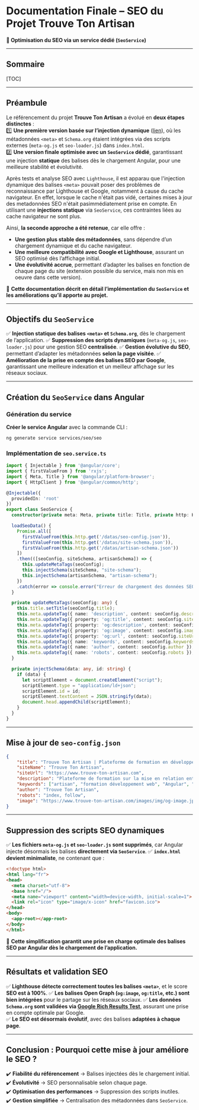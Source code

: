 # Documentation Finale – SEO du Projet Trouve Ton Artisan

**🔹 Optimisation du SEO via un service dédié (`SeoService`)**  

---

## Sommaire

[TOC]

---

## **Préambule**  

Le référencement du projet **Trouve Ton Artisan** a évolué en **deux étapes distinctes** :  
1️⃣ **Une première version basée sur l’injection dynamique** ([lien](./seo-schema-injection-dynamique.md)), où les métadonnées `<meta>` et `Schema.org` étaient intégrées via des scripts externes (`meta-og.js` et `seo-loader.js`) dans `index.html`.  
2️⃣ **Une version finale optimisée avec un `SeoService` dédié**, garantissant une injection **statique** des balises dès le chargement Angular, pour une meilleure stabilité et évolutivité.  

Après tests et analyse SEO avec `Lighthouse`, il est apparau que l'injection dynamique des balises `<meta>` pouvait poser des problèmes de reconnaissance par Lighthouse et Google, notamment à cause du cache navigateur.
En effet, lorsque le cache n'était pas vidé, certaines mises à jour des metadonnées SEO n'était pasimmédiatement prise en compte. En utilisant une **injections statique** via `SeoService`, ces contraintes liées au cache navigateur ne sont plus.

Ainsi, **la seconde approche a été retenue**, car elle offre :

- **Une gestion plus stable des métadonnées**, sans dépendre d’un chargement dynamique et du cache navigateur.
- **Une meilleure compatibilité avec Google et Lighthouse**, assurant un SEO optimisé dès l’affichage initial.
- **Une évolutivité accrue**, permettant d’adapter les balises en fonction de chaque page du site (extension possible du service, mais non mis en oeuvre dans cette version).

🚀 **Cette documentation décrit en détail l’implémentation du `SeoService` et les améliorations qu’il apporte au projet.**  

---

## Objectifs du `SeoService`

✅ **Injection statique des balises `<meta>` et `Schema.org`**, dès le chargement de l’application.
✅ **Suppression des scripts dynamiques** (`meta-og.js`, `seo-loader.js`) pour une gestion SEO **centralisée**.
✅ **Gestion évolutive du SEO**, permettant d’adapter les métadonnées **selon la page visitée**.
✅ **Amélioration de la prise en compte des balises SEO par Google**, garantissant une meilleure indexation et un meilleur affichage sur les réseaux sociaux.

---

## Création du `SeoService` dans Angular

### Génération du service

**Créer le service Angular** avec la commande CLI :

```bash
ng generate service services/seo/seo
```

### Implémentation de `seo.service.ts`

```typescript
import { Injectable } from '@angular/core';
import { firstValueFrom } from 'rxjs';
import { Meta, Title } from '@angular/platform-browser';
import { HttpClient } from '@angular/common/http';

@Injectable({
  providedIn: 'root'
})
export class SeoService {
  constructor(private meta: Meta, private title: Title, private http: HttpClient) {}

  loadSeoData() {
    Promise.all([
      firstValueFrom(this.http.get('/datas/seo-config.json')),
      firstValueFrom(this.http.get('/datas/site-schema.json')),
      firstValueFrom(this.http.get('/datas/artisan-schema.json'))
    ])
    .then(([seoConfig, siteSchema, artisanSchema]) => {
      this.updateMetaTags(seoConfig);
      this.injectSchema(siteSchema, "site-schema");
      this.injectSchema(artisanSchema, "artisan-schema");
    })
    .catch(error => console.error("Erreur de chargement des données SEO :", error));
  }

  private updateMetaTags(seoConfig: any) {
    this.title.setTitle(seoConfig.title);
    this.meta.updateTag({ name: 'description', content: seoConfig.description });
    this.meta.updateTag({ property: 'og:title', content: seoConfig.siteName });
    this.meta.updateTag({ property: 'og:description', content: seoConfig.description });
    this.meta.updateTag({ property: 'og:image', content: seoConfig.image });
    this.meta.updateTag({ property: 'og:url', content: seoConfig.siteUrl });
    this.meta.updateTag({ name: 'keywords', content: seoConfig.keywords.join(", ") });
    this.meta.updateTag({ name: 'author', content: seoConfig.author });
    this.meta.updateTag({ name: 'robots', content: seoConfig.robots });
  }

  private injectSchema(data: any, id: string) {
    if (data) {
      let scriptElement = document.createElement("script");
      scriptElement.type = "application/ld+json";
      scriptElement.id = id;
      scriptElement.textContent = JSON.stringify(data);
      document.head.appendChild(scriptElement);
    }
  }
}
```

---

## Mise à jour de `seo-config.json`

```json
{
    "title": "Trouve Ton Artisan | Plateforme de formation en développement web",
    "siteName": "Trouve Ton Artisan",
    "siteUrl": "https://www.trouve-ton-artisan.com",
    "description": "Plateforme de formation sur la mise en relation entre artisans et clients.",
    "keywords": ["artisan", "formation développement web", "Angular", "SEO"],
    "author": "Trouve Ton Artisan",
    "robots": "index, follow",
    "image": "https://www.trouve-ton-artisan.com/images/img/og-image.jpg"
}
```

---

## Suppression des scripts SEO dynamiques

✅ **Les fichiers `meta-og.js` et `seo-loader.js` sont supprimés**, car Angular injecte désormais les balises **directement via `SeoService`**.
✅ **`index.html` devient minimaliste**, ne contenant que :

```html
<!doctype html>
<html lang="fr">
<head>
  <meta charset="utf-8">
  <base href="/">
  <meta name="viewport" content="width=device-width, initial-scale=1">
  <link rel="icon" type="image/x-icon" href="favicon.ico">
</head>
<body>
  <app-root></app-root>
</body>
</html>
```

🚀 **Cette simplification garantit une prise en charge optimale des balises SEO par Angular dès le chargement de l’application.**  

---

## Résultats et validation SEO

✅ **Lighthouse détecte correctement toutes les balises `<meta>`**, et le score **SEO est à 100%**.
✅ **Les balises Open Graph (`og:image`, `og:title`, etc.) sont bien intégrées** pour le partage sur les réseaux sociaux.
✅ **Les données `Schema.org` sont validées via [Google Rich Results Test](https://search.google.com/test/rich-results)**, assurant une prise en compte optimale par Google.  
✅ **Le SEO est désormais évolutif**, avec des balises **adaptées à chaque page**.

---

## Conclusion : Pourquoi cette mise à jour améliore le SEO ?

✔️ **Fiabilité du référencement** → Balises injectées dès le chargement initial.  
✔️ **Évolutivité** → SEO personnalisable selon chaque page.  
✔️ **Optimisation des performances** → Suppression des scripts inutiles.  
✔️ **Gestion simplifiée** → Centralisation des métadonnées dans `SeoService`.  
